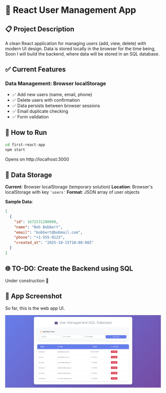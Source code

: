 # 🎯 React User Management App

## 📋 Project Description
A clean React application for managing users (add, view, delete) with modern UI design. Data is stored locally in the browser for the time being, Soon I will build the backend, where data will be stored in an SQL database.

## ✅ Current Features

### **Data Management**: Browser localStorage
- ✅ Add new users (name, email, phone)
- ✅ Delete users with confirmation
- ✅ Data persists between browser sessions
- ✅ Email duplicate checking
- ✅ Form validation

## 🚀 How to Run

```bash
cd first-react-app
npm start
```

Opens on http://localhost:3000

## 💾 Data Storage

**Current**: Browser localStorage (temporary solution)
**Location**: Browser's localStorage with key `'users'`
**Format**: JSON array of user objects

**Sample Data**:
```json
[
  {
    "id": 1672531200000,
    "name": "Bob Bobbert",
    "email": "bobbert@bobmail.com", 
    "phone": "+1-555-0123",
    "created_at": "2025-10-15T10:00:00Z"
  }
]
```


## 🌐 TO-DO: Create the Backend using SQL

Under construction 🚧

## 🎨 App Screenshot

So far, this is the web app UI. 

![Web App UI](images/web-app-screenshot.png)

